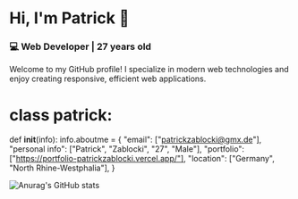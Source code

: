 # Hi, I'm Patrick 👋

### 💻 Web Developer | 27 years old

Welcome to my GitHub profile! I specialize in modern web technologies and enjoy creating responsive, efficient web applications.

# class patrick:
  def __init__(info):
    info.aboutme = {
        "email": ["patrickzablocki@gmx.de"],
        "personal info": ["Patrick", "Zablocki", "27", "Male"],
        "portfolio": ["https://portfolio-patrickzablocki.vercel.app/"],
        "location": ["Germany", "North Rhine-Westphalia"],
    }


![Anurag's GitHub stats](https://github-readme-stats.vercel.app/api?username=PatrickZablocki&theme=midnight-purple)

